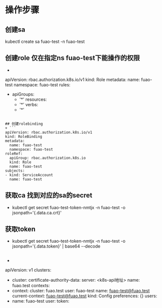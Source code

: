 # 操作步骤

## 创建sa
kubectl create sa  fuao-test -n fuao-test

## 创建role 仅在指定ns fuao-test下能操作的权限
+ ```
apiVersion: rbac.authorization.k8s.io/v1
kind: Role
metadata:
  name: fuao-test
  namespace: fuao-test
rules:
- apiGroups:
  - '*'
  resources:
  - '*'
  verbs:
  - '*'
```

## 创建rolebinding
+ ```
apiVersion: rbac.authorization.k8s.io/v1
kind: RoleBinding
metadata:
  name: fuao-test
  namespace: fuao-test
roleRef:
  apiGroup: rbac.authorization.k8s.io
  kind: Role
  name: fuao-test
subjects:
- kind: ServiceAccount
  name: fuao-test
```

## 获取ca 找到对应的sa的secret 
+ kubectl get secret fuao-test-token-nmtjx -n fuao-test -o jsonpath='{.data.ca\.crt}'

## 获取token
+ kubectl get secret fuao-test-token-nmtjx -n fuao-test -o jsonpath='{.data.token}' | base64 --decode

## 
+ ```
apiVersion: v1
clusters:
- cluster:
    certificate-authority-data: <ca>
    server: <k8s-api地址>
  name: fuao.test
contexts:
- context:
    cluster: fuao.test
    user: fuao-test
  name: fuao-test@fuao.test
current-context: fuao-test@fuao.test
kind: Config
preferences: {}
users:
- name: fuao-test
  user:
    token: <token>
```

